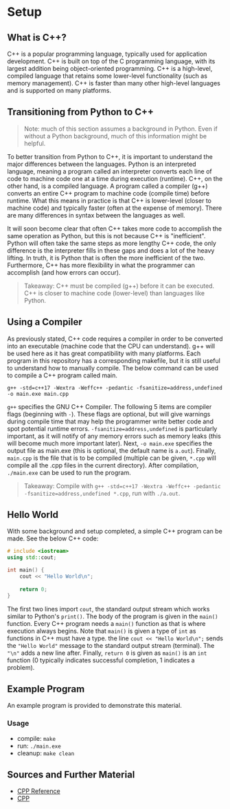 # Setup

## What is C++?

C++ is a popular programming language, typically used for application development. C++ is built on top of the C programming language, with its largest addition being object-oriented programming. C++ is a high-level, compiled language that retains some lower-level functionality (such as memory management). C++ is faster than many other high-level languages and is supported on many platforms.

## Transitioning from Python to C++

> Note: much of this section assumes a background in Python. Even if without a Python background, much of this information might be helpful.

To better transition from Python to C++, it is important to understand the major differences between the languages. Python is an interpreted language, meaning a program called an interpreter converts each line of code to machine code one at a time during execution (runtime). C++, on the other hand, is a compiled language. A program called a compiler (g++) converts an entire C++ program to machine code (compile time) before runtime. What this means in practice is that C++ is lower-level (closer to machine code) and typically faster (often at the expense of memory). There are many differences in syntax between the languages as well.

It will soon become clear that often C++ takes more code to accomplish the same operation as Python, but this is not because C++ is "inefficient". Python will often take the same steps as more lengthy C++ code, the only difference is the interpreter fills in these gaps and does a lot of the heavy lifting. In truth, it is Python that is often the more inefficient of the two. Furthermore, C++ has more flexibility in what the programmer can accomplish (and how errors can occur).

> Takeaway: C++ must be compiled (g++) before it can be executed. C++ is closer to machine code (lower-level) than languages like Python.

## Using a Compiler

As previously stated, C++ code requires a compiler in order to be converted into an executable (machine code that the CPU can understand). g++ will be used here as it has great compatibility with many platforms. Each program in this repository has a corresponding makefile, but it is still useful to understand how to manually compile. The below command can be used to compile a C++ program called main.

```NA
g++ -std=c++17 -Wextra -Weffc++ -pedantic -fsanitize=address,undefined -o main.exe main.cpp
```

`g++` specifies the GNU C++ Compiler. The following 5 items are compiler flags (beginning with `-`). These flags are optional, but will give warnings during compile time that may help the programmer write better code and spot potential runtime errors. `-fsanitize=address,undefined` is particularly important, as it will notify of any memory errors such as memory leaks (this will become much more important later). Next, `-o main.exe` specifies the output file as main.exe (this is optional, the default name is `a.out`). Finally, `main.cpp` is the file that is to be compiled (multiple can be given, `*.cpp` will compile all the .cpp files in the current directory). After compilation, `./main.exe` can be used to run the program.

> Takeaway: Compile with `g++ -std=c++17 -Wextra -Weffc++ -pedantic -fsanitize=address,undefined *.cpp`, run with `./a.out`.

## Hello World

With some background and setup completed, a simple C++ program can be made. See the below C++ code:

```C++
# include <iostream>
using std::cout;

int main() {
    cout << "Hello World\n";
    
    return 0;
}
```

The first two lines import `cout`, the standard output stream which works similar to Python's `print()`. The body of the program is given in the `main()` function. Every C++ program needs a `main()` function as that is where execution always begins. Note that `main()` is given a type of `int` as functions in C++ must have a type. the line `cout << "Hello World\n";` sends the `"Hello World"` message to the standard output stream (terminal). The `"\n"` adds a new line after. Finally, `return 0` is given as `main()` is an `int` function (0 typically indicates successful completion, 1 indicates a problem).

## Example Program

An example program is provided to demonstrate this material.

### Usage
- compile: `make`
- run: `./main.exe`
- cleanup: `make clean`

## Sources and Further Material

- [CPP Reference](https://en.cppreference.com/)
- [CPP](https://www.cplusplus.com/doc/)
